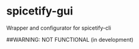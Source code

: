 # spicetify-gui
Wrapper and configurator for spicetify-cli

##WARNING: NOT FUNCTIONAL (in development)
